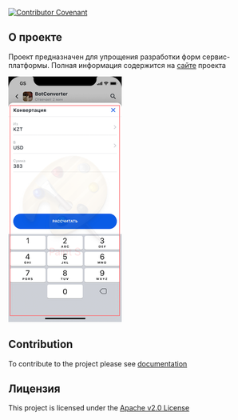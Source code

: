 [![Contributor Covenant](https://img.shields.io/badge/Contributor%20Covenant-v1.4%20adopted-ff69b4.svg)](code-of-conduct.md)

## О проекте

Проект предназначен для упрощения разработки форм сервис-платформы. Полная информация содержится на [сайте](https://btsdigital.github.io/form-builder) проекта

![Form](docs/images/form.png "Form")

## Contribution
To contribute to the project please see [documentation](https://btsdigital.github.io/form-builder/contribution.html)

## Лицензия 

This project is licensed under the [Apache v2.0 License](https://github.com/btsdigital/form-builder/blob/master/LICENSE)

